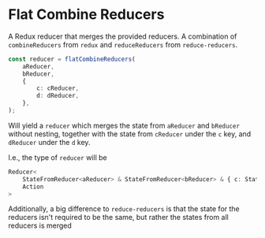 # Flat Combine Reducers

A Redux reducer that merges the provided reducers. A combination of
`combineReducers` from `redux` and `reduceReducers` from `reduce-reducers`.

``` typescript
const reducer = flatCombineReducers(
    aReducer,
    bReducer,
    {
        c: cReducer,
        d: dReducer,
    },
);
```

Will yield a `reducer` which merges the state from `aReducer` and `bReducer`
without nesting, together with the state from `cReducer` under the `c` key, and
`dReducer` under the `d` key.

I.e., the type of `reducer` will be

``` typescript
Reducer<
    StateFromReducer<aReducer> & StateFromReducer<bReducer> & { c: StateFromReducer<cReducer>, d: StateFromReducer<dReducer> },
    Action
>
```

Additionally, a big difference to `reduce-reducers` is that the state for the
reducers isn't required to be the same, but rather the states from all reducers is merged
